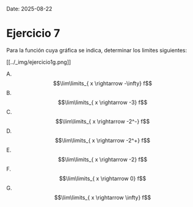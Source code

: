 Date: 2025-08-22

# Ejercicio 7

 
Para la función cuya gráfica se indica, determinar los limites siguientes:

[[../_img/ejercicio1g.png]]

A.   $$\lim\limits_{ x \rightarrow  -\infty}  f$$ 
B.   $$\lim\limits_{ x \rightarrow  -3}  f$$ 
C.   $$\lim\limits_{ x \rightarrow  -2^-}  f$$ 
D.   $$\lim\limits_{ x \rightarrow  -2^+}  f$$ 
E.   $$\lim\limits_{ x \rightarrow  -2}  f$$ 
F.   $$\lim\limits_{ x \rightarrow  0}  f$$ 
G.   $$\lim\limits_{ x \rightarrow  \infty}  f$$ 
